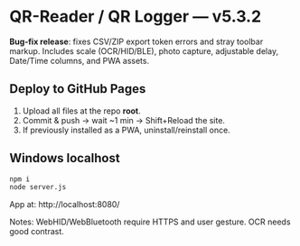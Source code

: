 # QR-Reader / QR Logger — v5.3.2

**Bug‑fix release**: fixes CSV/ZIP export token errors and stray toolbar markup.
Includes scale (OCR/HID/BLE), photo capture, adjustable delay, Date/Time columns, and PWA assets.

## Deploy to GitHub Pages
1. Upload all files at the repo **root**.
2. Commit & push → wait ~1 min → Shift+Reload the site.
3. If previously installed as a PWA, uninstall/reinstall once.

## Windows localhost
```bat
npm i
node server.js
```
App at: http://localhost:8080/

Notes: WebHID/WebBluetooth require HTTPS and user gesture. OCR needs good contrast.
